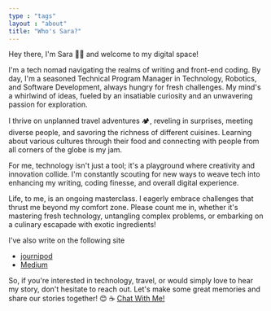 ```yaml
---
type : "tags"
layout : "about"
title: "Who's Sara?"
---
```

<head>
<!-- Google tag (gtag.js) -->
<script async src="https://www.googletagmanager.com/gtag/js?id=G-DRMTXSLF5D"></script>
<script>
  window.dataLayer = window.dataLayer || [];
  function gtag(){dataLayer.push(arguments);}
  gtag('js', new Date());
  gtag('config', 'G-DRMTXSLF5D');
</script>
</head>


Hey there, I'm Sara 👩‍💻 and welcome to my digital space!

I'm a tech nomad navigating the realms of writing and front-end coding. By day, I'm a seasoned Technical Program Manager in Technology, Robotics, and Software Development, always hungry for fresh challenges. My mind's a whirlwind of ideas, fueled by an insatiable curiosity and an unwavering passion for exploration.

I thrive on unplanned travel adventures 🏕️, reveling in surprises, meeting diverse people, and savoring the richness of different cuisines. Learning about various cultures through their food and connecting with people from all corners of the globe is my jam.

For me, technology isn't just a tool; it's a playground where creativity and innovation collide. I'm constantly scouting for new ways to weave tech into enhancing my writing, coding finesse, and overall digital experience.

Life, to me, is an ongoing masterclass. I eagerly embrace challenges that thrust me beyond my comfort zone. Please count me in, whether it's mastering fresh technology, untangling complex problems, or embarking on a culinary escapade with exotic ingredients!


I've also write on the following site
- [journipod](https://www.journipod.com)
- [Medium](https://medium.com/@husara)

So, if you're interested in technology, travel, or would simply love to hear my story, don't hesitate to reach out. Let's make some great memories and share our stories together! 😊
☕  [Chat With Me!](https://calendly.com/husara/15min)

